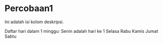 # Percobaan1
Ini adalah isi kolom deskripsi.

Daftar hari dalam 1 minggu:
  Senin adalah hari ke 1
  Selasa
  Rabu
  Kamis
  Jumat
  Sabtu
